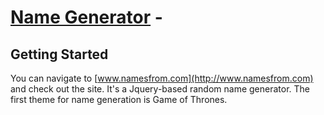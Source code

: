 # [Name Generator](http://www.namesfrom.com/) - 


## Getting Started
You can navigate to [www.namesfrom.com](http://www.namesfrom.com) and check out the site. It's a Jquery-based random name generator. The first theme for name generation is Game of Thrones.
